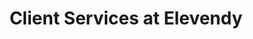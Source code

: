 ---
layout: default
image: dustin.jpg
name: Dustin Ljung
title: Client Services at Elevendy

social:
    
---